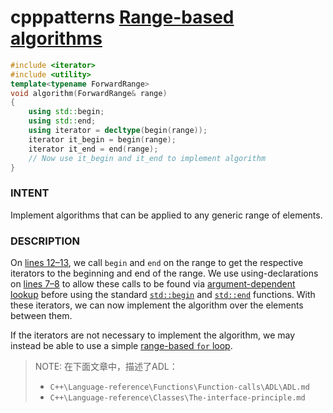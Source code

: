 # cpppatterns [Range-based algorithms](https://cpppatterns.com/patterns/range-based-algorithms.html)

```c++
#include <iterator>
#include <utility>
template<typename ForwardRange>
void algorithm(ForwardRange& range)
{
	using std::begin;
	using std::end;
	using iterator = decltype(begin(range));
	iterator it_begin = begin(range);
	iterator it_end = end(range);
	// Now use it_begin and it_end to implement algorithm
}
```

### INTENT

Implement algorithms that can be applied to any generic range of elements.

### DESCRIPTION

On [lines 12–13](https://cpppatterns.com/patterns/range-based-algorithms.html#line12), we call `begin` and `end` on the range to get the respective iterators to the beginning and end of the range. We use using-declarations on [lines 7–8](https://cpppatterns.com/patterns/range-based-algorithms.html#line7) to allow these calls to be found via [argument-dependent lookup](https://en.wikipedia.org/wiki/Argument-dependent_name_lookup) before using the standard [`std::begin`](http://en.cppreference.com/w/cpp/iterator/begin) and [`std::end`](http://en.cppreference.com/w/cpp/iterator/end) functions. With these iterators, we can now implement the algorithm over the elements between them.

If the iterators are not necessary to implement the algorithm, we may instead be able to use a simple [range-based `for` loop](https://cpppatterns.com/common-tasks/range-iteration.html).



> NOTE: 在下面文章中，描述了ADL：
>
> - `C++\Language-reference\Functions\Function-calls\ADL\ADL.md`
> - `C++\Language-reference\Classes\The-interface-principle.md`

